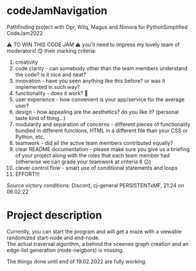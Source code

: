 # codeJamNavigation
Pathfinding project with Opr, Wilq, Magus and Nimora for PythonSimplified CodeJam2022


⚠️ TO WIN THIS CODE JAM ⚠️
you'll need to impress my lovely team of moderators! 😊
their marking criteria:
1. creativity
2. code clarity - can somebody other than the team members understand the code? is it nice and neat?
3. innovation - have you seen anything like this before? or was it implemented in such way?
4. functionality - does it work? 🤪
5. user experience - how convenient is your app/service for the average user?
6. design - how appealing are the aesthetics? do you like it? (personal taste kind of thing...)
7. modularity and separation of concerns - different pieces of functionality bundled in different functions, HTML in a different file than your CSS or Python, etc.
8. teamwork - did all the active team members contributed equally?
9. clear README documentation - please make sure you give us a briefing of your project along with the roles that each team member had (otherwise we can grade your teamwork at criteria 8 😉)
10. clever control flow - smart use of conditional statements and loops
11. EFFORT!!!


Source victory conditions: Discord, cj-general PERSISTENTxMF, 21:24 on 06.02.22

# Project description
Currently, you can start the program and will get a maze with a viewable randomized start-node and end-node.  
The actual traversal algorithm, a behind the sceenes graph creation and an edge-list generation (node-neigbors) is missing.  

The things done until end of 19.02.2022 are fully working.
